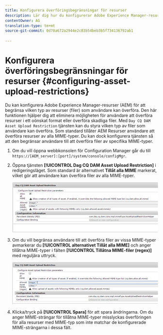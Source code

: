 ```yaml
---
title: Konfigurera överföringsbegränsningar för resurser
description: Lär dig hur du konfigurerar Adobe Experience Manager-resurser (AEM) för att begränsa vilken typ av resurser (filer) som användare kan överföra.
contentOwner: AG
translation-type: tm+mt
source-git-commit: 0d70a672a2944e2c03b54beb3b5f734136792ab1

---
```



# Konfigurera överföringsbegränsningar för resurser {#configuring-asset-upload-restrictions}

Du kan konfigurera Adobe Experience Manager-resurser (AEM) för att begränsa vilken typ av resurser (filer) som användare kan överföra. Den här funktionen hjälper dig att eliminera möjligheten för användare att överföra resurser i ett oönskat format eller överföra skadliga filer. Med `Day CQ DAM Asset Upload Restriction` tjänsten kan du styra vilken typ av filer som användare kan överföra. Som standard tillåter AEM Resurser användare att överföra resurser av alla MIME-typer. Du kan dock konfigurera tjänsten så att den begränsar användare till att överföra filer av specifika MIME-typer.

1. Om du vill öppna webbkonsolen för Configuration Manager går du till `https://[AEM_server]:[port]/system/console/configMgr`.
1. Öppna tjänsten **[!UICONTROL Dag CQ DAM Asset Upload Restriction]** i redigeringsläget. Som standard är alternativet **Tillåt alla MIME** markerat, vilket gör att användare kan överföra filer av alla MIME-typer.

   ![chlimage_1-378](assets/chlimage_1-378.png)

1. Om du vill begränsa användare till att överföra filer av vissa MIME-typer avmarkerar du **[!UICONTROL alternativet Tillåt alla MIME]** och anger tillåtna MIME-typer i fälten **[!UICONTROL Tillåtna MIME-filer (regex)]** med reguljära uttryck.

   ![chlimage_1-379](assets/chlimage_1-379.png)

1. Klicka/tryck på **[!UICONTROL Spara]** för att spara ändringarna. Om du anger MIME-strängar för tillåtna MIME-typer misslyckas överföringen för alla resurser med MIME-typ som inte matchar de konfigurerade MIME-strängarna i dessa fält.
